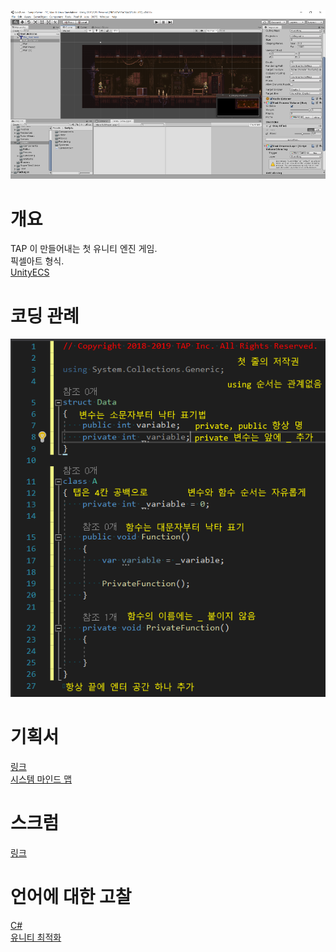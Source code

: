 ![](./ReadMe/title_0.png)
  
# 개요
TAP 이 만들어내는 첫 유니티 엔진 게임.  
픽셀아트 형식.  
[UnityECS](https://docs.google.com/document/d/1JEdIMBmjJqCBLbBxpVsxoUYGAvqx3h7jQn8vBwJCM7o/edit?usp=sharing)  

# 코딩 관례
![](./ReadMe/coding_conventions_0.png)
  
# 기획서
[링크](https://docs.google.com/document/d/1x79iT6RTI8gAFUlALh8Vxqx2wL5x0lIWrjUW7sgavMo/edit?usp=sharing)  
[시스템 마인드 맵](https://www.mindmeister.com/ko/1311994396?t=XACWlPEApD)  

# 스크럼
[링크](https://docs.google.com/spreadsheets/d/1r5IbZYfxHLblOCRZ3xz7i1QaxGpBqnICjyC6fyHIOuY/edit?usp=sharing)  

# 언어에 대한 고찰
[C#](https://docs.google.com/document/d/1SVo2gkj6v-9PGD6Y9L3c3KMfFbgAH4u6Vwf1gF-tinY/edit?usp=sharing)  
[유니티 최적화](https://docs.microsoft.com/en-us/windows/mixed-reality/performance-recommendations-for-unity)
